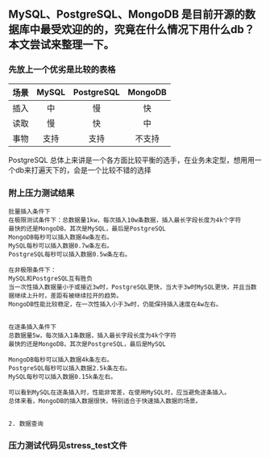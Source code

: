 ## MySQL、PostgreSQL、MongoDB 是目前开源的数据库中最受欢迎的的，究竟在什么情况下用什么db？本文尝试来整理一下。

### 先放上一个优劣是比较的表格

| 场景 |MySQL |PostgreSQL |MongoDB |
| :---: | :---: | :---: | :---:
| 插入 | 中  | 慢 | 快 |
| 读取 | 慢  | 快 | 中 |
| 事物 | 支持 | 支持 | 不支持 |

PostgreSQL 总体上来讲是一个各方面比较平衡的选手，在业务未定型，想用用一个db来打遍天下的，会是一个比较不错的选择

### 附上压力测试结果

    批量插入条件下
    在极限测试条件下：总数据量1kw，每次插入10w条数据，插入最长字段长度为4k个字符
    最快的还是MongoDB，其次是MySQL，最后是PostgreSQL
    MongoDB每秒可以插入数据4w条左右。 
    MySQL每秒可以插入数据0.7w条左右。 
    PostgreSQL每秒可以插入数据0.5w条左右。 
    
    在非极限条件下：
    MySQL和PostgreSQL互有胜负
    当一次性插入数据量小于或接近3w时，PostgreSQL更快，当大于3w时MySQL更快，并且当数据继续上升时，差距有被继续拉开的趋势。
    MongoDB性能比较稳定，在一次性插入小于3w时，仍能保持插入速度在4w左右。
    
    
    在逐条插入条件下
    总数据量5w，每次插入1条数据，插入最长字段长度为4k个字符
    最快的还是MongoDB，其次是PostgreSQL，最后是MySQL
    
    MongoDB每秒可以插入数据4k条左右。 
    PostgreSQL每秒可以插入数据2.5k条左右。 
    MySQL每秒可以插入数据0.15k条左右。
    
    可以看到MySQL在逐条插入时，性能非常差，在使用MySQL时，应当避免逐条插入。
    总体来看，MongoDB的插入数据很快，特别适合于快速插入数据的场景。
    
    
    2. 数据查询
    
  

### 压力测试代码见stress_test文件
    
